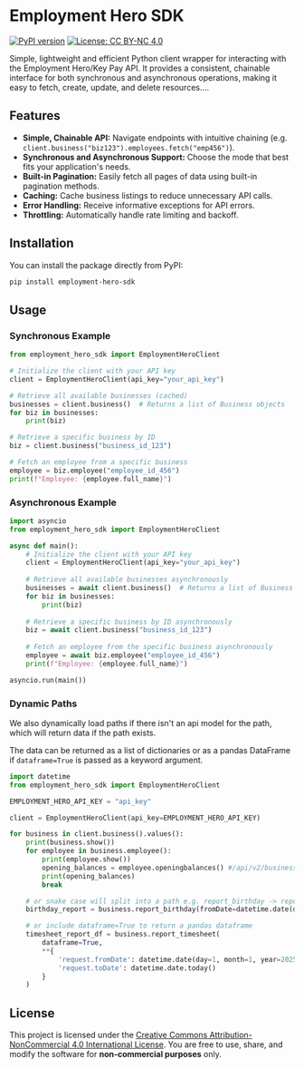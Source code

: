 # Employment Hero SDK

[![PyPI version](https://badge.fury.io/py/employment-hero-sdk.svg)](https://badge.fury.io/py/employment-hero-sdk)
[![License: CC BY-NC 4.0](https://img.shields.io/badge/license-CC--BY--NC--SA--4.0-lightgrey.svg)](https://creativecommons.org/licenses/by-nc/4.0/deed.en)

Simple, lightweight and efficient Python client wrapper for interacting with the Employment Hero/Key Pay API. It provides a consistent, chainable interface for both synchronous and asynchronous operations, making it easy to fetch, create, update, and delete resources....

## Features

- **Simple, Chainable API:** Navigate endpoints with intuitive chaining (e.g. `client.business("biz123").employees.fetch("emp456")`).
- **Synchronous and Asynchronous Support:** Choose the mode that best fits your application's needs.
- **Built-in Pagination:** Easily fetch all pages of data using built-in pagination methods.
- **Caching:** Cache business listings to reduce unnecessary API calls.
- **Error Handling:** Receive informative exceptions for API errors.
- **Throttling:** Automatically handle rate limiting and backoff.

## Installation

You can install the package directly from PyPI:

```bash
pip install employment-hero-sdk
```

## Usage

### Synchronous Example
```python
from employment_hero_sdk import EmploymentHeroClient

# Initialize the client with your API key
client = EmploymentHeroClient(api_key="your_api_key")

# Retrieve all available businesses (cached)
businesses = client.business()  # Returns a list of Business objects
for biz in businesses:
    print(biz)

# Retrieve a specific business by ID
biz = client.business("business_id_123")

# Fetch an employee from a specific business
employee = biz.employee("employee_id_456")
print(f"Employee: {employee.full_name}")
```

### Asynchronous Example
```python
import asyncio
from employment_hero_sdk import EmploymentHeroClient

async def main():
    # Initialize the client with your API key
    client = EmploymentHeroClient(api_key="your_api_key")
    
    # Retrieve all available businesses asynchronously
    businesses = await client.business()  # Returns a list of Business objects
    for biz in businesses:
        print(biz)
    
    # Retrieve a specific business by ID asynchronously
    biz = await client.business("business_id_123")
    
    # Fetch an employee from the specific business asynchronously
    employee = await biz.employee("employee_id_456")
    print(f"Employee: {employee.full_name}")

asyncio.run(main())
```

### Dynamic Paths

We also dynamically load paths if there isn't an api model for the path, which will return data if the path exists.

The data can be returned as a list of dictionaries or as a pandas DataFrame if `dataframe=True` is passed as a keyword argument.

```python
import datetime
from employment_hero_sdk import EmploymentHeroClient

EMPLOYMENT_HERO_API_KEY = "api_key"

client = EmploymentHeroClient(api_key=EMPLOYMENT_HERO_API_KEY)

for business in client.business().values():
    print(business.show())
    for employee in business.employee():
        print(employee.show())
        opening_balances = employee.openingbalances() #/api/v2/business/{busness_id}/employee/{employee_id}/openingbalances is a valid path
        print(opening_balances)
        break

    # or snake case will split into a path e.g. report_birthday -> report/birthday?{kwargs}
    birthday_report = business.report_birthday(fromDate=datetime.date(day=1, month=1, year=2025), toDate=datetime.date.today())

    # or include dataframe=True to return a pandas dataframe
    timesheet_report_df = business.report_timesheet(
        dataframe=True,
        **{
            'request.fromDate': datetime.date(day=1, month=1, year=2025), 
            'request.toDate': datetime.date.today()
        }
    )
```

## License

This project is licensed under the [Creative Commons Attribution-NonCommercial 4.0 International License](http://creativecommons.org/licenses/by-nc/4.0/). 
You are free to use, share, and modify the software for **non-commercial purposes** only.
